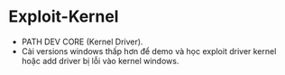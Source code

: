 # Exploit-Kernel

- PATH DEV CORE (Kernel Driver).
- Cài versions windows thấp hơn để demo và học exploit driver kernel hoặc add driver bị lỗi vào kernel windows.
